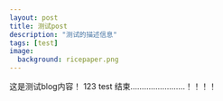```yaml
---
layout: post
title: 测试post
description: "测试的描述信息"
tags: [test]
image:
  background: ricepaper.png
---
```


这是测试blog内容！
123
test
结束……………………！！！！



